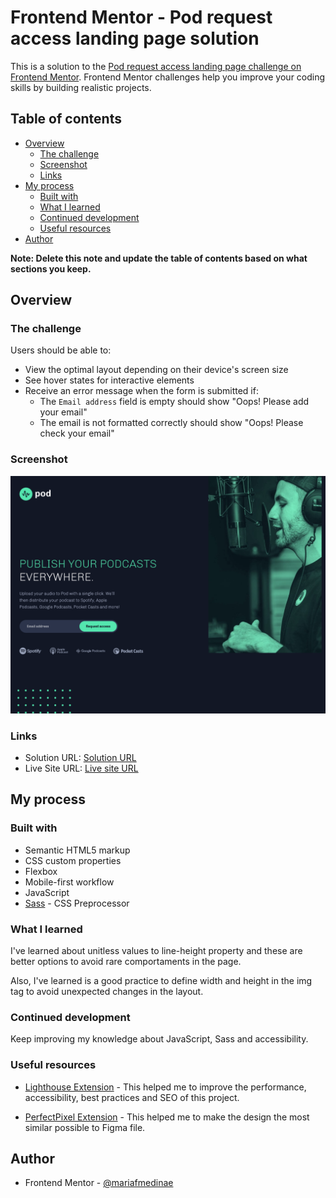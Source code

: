 # Frontend Mentor - Pod request access landing page solution

This is a solution to the [Pod request access landing page challenge on Frontend Mentor](https://www.frontendmentor.io/challenges/pod-request-access-landing-page-eyTmdkLSG). Frontend Mentor challenges help you improve your coding skills by building realistic projects. 

## Table of contents

- [Overview](#overview)
  - [The challenge](#the-challenge)
  - [Screenshot](#screenshot)
  - [Links](#links)
- [My process](#my-process)
  - [Built with](#built-with)
  - [What I learned](#what-i-learned)
  - [Continued development](#continued-development)
  - [Useful resources](#useful-resources)
- [Author](#author)

**Note: Delete this note and update the table of contents based on what sections you keep.**

## Overview

### The challenge

Users should be able to:

- View the optimal layout depending on their device's screen size
- See hover states for interactive elements
- Receive an error message when the form is submitted if:
  - The `Email address` field is empty should show "Oops! Please add your email"
  - The email is not formatted correctly should show "Oops! Please check your email"

### Screenshot

![My solution's screenshot](./Screenshot.png)

### Links

- Solution URL: [Solution URL](https://www.frontendmentor.io/solutions/podrequestaccesslandingpage-with-scss-flexbox-and-js-vMVPmIxaX)
- Live Site URL: [Live site URL](https://mariafmedinae.github.io/Pod-request-access-landing-page/)

## My process

### Built with

- Semantic HTML5 markup
- CSS custom properties
- Flexbox
- Mobile-first workflow
- JavaScript
- [Sass](https://sass-lang.com/) - CSS Preprocessor 

### What I learned

I've learned about unitless values to line-height property and these are better options to avoid rare comportaments in the page.

Also, I've learned is a good practice to define width and height in the img tag to avoid unexpected changes in the layout.

### Continued development

Keep improving my knowledge about JavaScript, Sass and accessibility.

### Useful resources

- [Lighthouse Extension](https://chrome.google.com/webstore/detail/lighthouse/blipmdconlkpinefehnmjammfjpmpbjk?hl=en) - This helped me to improve the performance, accessibility, best practices and SEO of this project.

- [PerfectPixel Extension](https://chrome.google.com/webstore/detail/perfectpixel-by-welldonec/dkaagdgjmgdmbnecmcefdhjekcoceebi?hl=en) - This helped me to make the design the most similar possible to Figma file.

## Author

- Frontend Mentor - [@mariafmedinae](https://www.frontendmentor.io/profile/mariafmedinae)
